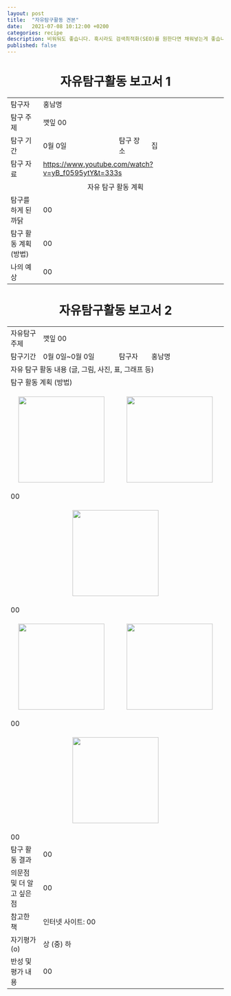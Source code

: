 ```yaml
---
layout: post
title:  "자유탐구활동 견본"
date:   2021-07-08 10:12:00 +0200
categories: recipe
description: 비워둬도 좋습니다. 혹시라도 검색최적화(SEO)를 원한다면 채워넣는게 좋습니다.
published: false
---
```

 
<h1 style='text-align:center;font-weight:bold;'>자유탐구활동 보고서 1</h1>

<table>
  <tr>
    <td style="width: 15%;">탐구자</td>
    <td style="width: 85%;" colspan=3>홍남명</td>
  </tr>
  <tr>
    <td>탐구 주제</td>
    <td colspan=3>깻잎 00 </td>
  </tr>
  <tr>
    <td>탐구 기간</td>
    <td style="width: 35%;" >0월 0일</td>
    <td style="width: 15%;" >탐구 장소</td>
    <td style="width: 35%;" >집 </td>
  </tr>

  <tr>
    <td>탐구 자료</td>
    <td colspan=3><a href="https://www.youtube.com/watch?v=yB_f0595ytY&t=333s">https://www.youtube.com/watch?v=yB_f0595ytY&t=333s</a></td>
  </tr>
  <tr>
    <td colspan=4 style='text-align:center'>자유 탐구 활동 계획</td>
  </tr>
  <tr>
    <td>탐구를 하게 된 까닭</td>
    <td colspan=3>00</td>
  </tr>
  <tr>
    <td>탐구 활동 계획 (방법)</td>
    <td colspan=3>
    00</td>
  </tr>
  <tr>
    <td>나의 예상</td>
    <td colspan=3>00</td>
  </tr>
</table>
   
<h1 style='text-align:center;font-weight:bold;'>자유탐구활동 보고서 2</h1> 

<table>
  <tr>
    <td style="width: 15%;">자유탐구주제</td>
    <td style="width: 85%;" colspan=3>깻잎 00</td>
  </tr>
  <tr>
    <td style="width: 15%;">탐구기간</td>
    <td style="width: 35%;">0월 0일~0월 0일</td>
    <td style="width: 15%;">탐구자</td>
    <td style="width: 35%;">홍남명</td>
  </tr>
  <tr>
    <td colspan=4> 자유 탐구 활동 내용 (글, 그림, 사진, 표, 그래프 등)</td>
  </tr>
  <tr>
    <td colspan=4>탐구 활동 계획 (방법)</td>
  </tr>
  <tr>
     <td colspan=2>
       <p align="center">
     <img src="/asset/images/00.jpg" width="200px" />
     </p>
     </td>
     <td colspan=2>
     <p align="center">
     <img src="/asset/images/00.jpg" width="200px" />
     </p>
     </td>
  </tr>
  <tr>
  <td colspan=4>
     00 </td>
  </tr>
  <tr>
    <td colspan=4>
     <p align="center">
     <img src="/asset/images/00.jpg" width="200px" />
     </p>
    </td>
  </tr>
  <tr>
    <td colspan=4>
    00
    </td>
  </tr>
  <tr>
   <td colspan=2> 
     <p align="center">
     <img src="/asset/images/00.jpg" width="200px" />
     </p>
   </td>
   <td colspan=2> 
     <p align="center">
     <img src="/asset/images/00.jpg" width="200px" />
     </p>
    </td>
  </tr>
  <tr>
    <td colspan=4> 
    00
    </td>
  </tr>
  <tr>
   <td colspan=4> 
     <p align="center">
     <img src="/asset/images/00.jpg" width="200px" />
     </p>
   </td>
  </tr>
  <tr>
   <td colspan=4> 
    00 
   </td>
  </tr>

  <tr>
    <td style="width: 15%;">탐구 활동 결과</td>
    <td style="width: 85%;" colspan=3> 00 </td>
  </tr>
  <tr>
    <td style="width: 15%;">의문점 및 더 알고 싶은 점</td>
    <td style="width: 85%;" colspan=3> 00 </td>
  </tr>
  <tr>
    <td style="width: 15%;">참고한 책</td>
    <td style="width: 85%;" colspan=3> 인터넷 사이트: 00 </td>
  </tr>
  <tr>
    <td style="width: 15%;">자기평가(o)</td>
    <td style="width: 85%;" colspan=3> 상 (중) 하 </td>
  </tr>
  <tr>
    <td style="width: 15%;">반성 및 평가 내용</td>
    <td style="width: 85%;" colspan=3> 00 </td>
  </tr>
</table>
